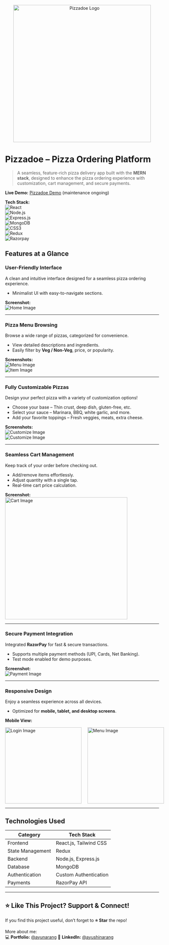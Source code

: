 <p align="center">
  <img src="./assets/pizzadoelogo.png" alt="Pizzadoe Logo" width="450px"/>
</p>

# Pizzadoe – Pizza Ordering Platform  

> A seamless, feature-rich pizza delivery app built with the **MERN stack**, designed to enhance the pizza ordering experience with customization, cart management, and secure payments.  

**Live Demo:** [Pizzadoe Demo](https://pizzadoe.vercel.app/) (maintenance ongoing)  

**Tech Stack:**  
![React](https://img.shields.io/badge/React-20232A?style=for-the-badge&logo=react)  
![Node.js](https://img.shields.io/badge/Node.js-43853D?style=for-the-badge&logo=node.js&logoColor=white)  
![Express.js](https://img.shields.io/badge/Express.js-000000?style=for-the-badge&logo=express&logoColor=white)  
![MongoDB](https://img.shields.io/badge/MongoDB-4EA94B?style=for-the-badge&logo=mongodb&logoColor=white)  
![CSS3](https://img.shields.io/badge/CSS3-1572B6?style=for-the-badge&logo=css3&logoColor=white)  
![Redux](https://img.shields.io/badge/Redux-764ABC?style=for-the-badge&logo=redux&logoColor=white)  
![Razorpay](https://img.shields.io/badge/Razorpay-02042B?style=for-the-badge&logo=razorpay&logoColor=white)  

## Features at a Glance  

### User-Friendly Interface  
A clean and intuitive interface designed for a seamless pizza ordering experience.  
- Minimalist UI with easy-to-navigate sections.  

**Screenshot:**  
![Home Image](./assets/pizzadoehome.png)  

---

### Pizza Menu Browsing  
Browse a wide range of pizzas, categorized for convenience.  
- View detailed descriptions and ingredients.  
- Easily filter by **Veg / Non-Veg**, price, or popularity.  

**Screenshots:**  
![Menu Image](./assets/menupizzadoe.png)  
![Item Image](./assets/menuoverlay.png)  

---

### Fully Customizable Pizzas  
Design your perfect pizza with a variety of customization options!  
- Choose your base – Thin crust, deep dish, gluten-free, etc.  
- Select your sauce – Marinara, BBQ, white garlic, and more.  
- Add your favorite toppings – Fresh veggies, meats, extra cheese.  

**Screenshots:**  
![Customize Image](./assets/custompizza.png)  
![Customize Image](./assets/custom.png)  

---

### Seamless Cart Management  
Keep track of your order before checking out.  
- Add/remove items effortlessly.  
- Adjust quantity with a single tap.  
- Real-time cart price calculation.  

**Screenshot:**  
<img src="./assets/cart.png" alt="Cart Image" width="400px"/>  

---

### Secure Payment Integration  
Integrated **RazorPay** for fast & secure transactions.  
- Supports multiple payment methods (UPI, Cards, Net Banking).  
- Test mode enabled for demo purposes.  

**Screenshot:**  
![Payment Image](./assets/payment.png)  

---

### Responsive Design  
Enjoy a seamless experience across all devices.  
- Optimized for **mobile, tablet, and desktop screens**.  

**Mobile View:**  
<div style="display: flex; gap: 20px;">
   <img src="./assets/mobilelogin.jpg" alt="Login Image" width="250px"/>
   <img src="./assets/menumobile.jpg" alt="Menu Image" width="250px"/>
</div>  

---

## Technologies Used  

| Category           | Tech Stack              |  
|-------------------|------------------------|  
| Frontend         | React.js, Tailwind CSS  |  
| State Management | Redux                   |  
| Backend          | Node.js, Express.js     |  
| Database         | MongoDB                 |  
| Authentication   | Custom Authentication   |  
| Payments        | RazorPay API            |  

---

## ⭐ **Like This Project? Support & Connect!**  
If you find this project useful, don’t forget to **⭐ Star** the repo!  

More about me:  
💻 **Portfolio:** [@ayunarang](https://ayushinarang.vercel.app) 
🔗 **LinkedIn:** [@ayushinarang](https://linkedin.com/in/ayushinarang)  

